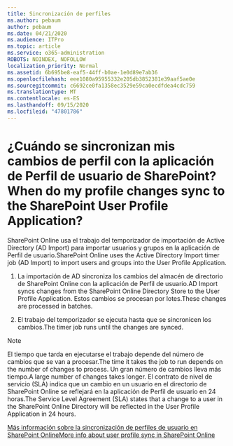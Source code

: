 ```yaml
---
title: Sincronización de perfiles
ms.author: pebaum
author: pebaum
ms.date: 04/21/2020
ms.audience: ITPro
ms.topic: article
ms.service: o365-administration
ROBOTS: NOINDEX, NOFOLLOW
localization_priority: Normal
ms.assetid: 6b695be8-eaf5-44ff-b0ae-1e0d89e7ab36
ms.openlocfilehash: eee1080a95955332e205db3852381e39aaf5ae0e
ms.sourcegitcommit: c6692ce0fa1358ec3529e59ca0ecdfdea4cdc759
ms.translationtype: MT
ms.contentlocale: es-ES
ms.lasthandoff: 09/15/2020
ms.locfileid: "47801786"
---
```

# <a name="when-do-my-profile-changes-sync-to-the-sharepoint-user-profile-application"></a><span data-ttu-id="e42a3-102">¿Cuándo se sincronizan mis cambios de perfil con la aplicación de Perfil de usuario de SharePoint?</span><span class="sxs-lookup"><span data-stu-id="e42a3-102">When do my profile changes sync to the SharePoint User Profile Application?</span></span>

<span data-ttu-id="e42a3-103">SharePoint Online usa el trabajo del temporizador de importación de Active Directory (AD Import) para importar usuarios y grupos en la aplicación de Perfil de usuario.</span><span class="sxs-lookup"><span data-stu-id="e42a3-103">SharePoint Online uses the Active Directory Import timer job (AD Import) to import users and groups into the User Profile Application.</span></span> 
  
1. <span data-ttu-id="e42a3-104">La importación de AD sincroniza los cambios del almacén de directorio de SharePoint Online con la aplicación de Perfil de usuario.</span><span class="sxs-lookup"><span data-stu-id="e42a3-104">AD Import syncs changes from the SharePoint Online Directory Store to the User Profile Application.</span></span> <span data-ttu-id="e42a3-105">Estos cambios se procesan por lotes.</span><span class="sxs-lookup"><span data-stu-id="e42a3-105">These changes are processed in batches.</span></span>
    
2. <span data-ttu-id="e42a3-106">El trabajo del temporizador se ejecuta hasta que se sincronicen los cambios.</span><span class="sxs-lookup"><span data-stu-id="e42a3-106">The timer job runs until the changes are synced.</span></span>
    
> [!NOTE]
> <span data-ttu-id="e42a3-107">El tiempo que tarda en ejecutarse el trabajo depende del número de cambios que se van a procesar.</span><span class="sxs-lookup"><span data-stu-id="e42a3-107">The time it takes the job to run depends on the number of changes to process.</span></span> <span data-ttu-id="e42a3-108">Un gran número de cambios lleva más tiempo.</span><span class="sxs-lookup"><span data-stu-id="e42a3-108">A large number of changes takes longer.</span></span> <span data-ttu-id="e42a3-109">El contrato de nivel de servicio (SLA) indica que un cambio en un usuario en el directorio de SharePoint Online se reflejará en la aplicación de Perfil de usuario en 24 horas.</span><span class="sxs-lookup"><span data-stu-id="e42a3-109">The Service Level Agreement (SLA) states that a change to a user in the SharePoint Online Directory will be reflected in the User Profile Application in 24 hours.</span></span> 
  
[<span data-ttu-id="e42a3-110">Más información sobre la sincronización de perfiles de usuario en SharePoint Online</span><span class="sxs-lookup"><span data-stu-id="e42a3-110">More info about user profile sync in SharePoint Online</span></span>](https://go.microsoft.com/fwlink/?linkid=875671)
  

